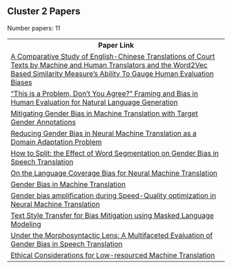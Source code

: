 ## Cluster 2 Papers

Number papers: 11
<html><table><tr>
<th>Paper Link</th>
</tr>
<tr>
<td><a href=https://www.semanticscholar.org/paper/f080e7f62cc50b8f1e922102414ca21a01647076>A Comparative Study of English-Chinese Translations of Court Texts by Machine and Human Translators and the Word2Vec Based Similarity Measure’s Ability To Gauge Human Evaluation Biases</a></td>
</tr>
<tr>
<td><a href=https://www.semanticscholar.org/paper/216ef2817be8b4ba63c1ce9df315bea6f238d6c8>“This is a Problem, Don’t You Agree?” Framing and Bias in Human Evaluation for Natural Language Generation</a></td>
</tr>
<tr>
<td><a href=https://www.semanticscholar.org/paper/8b9fcd46ffe309a2eaa8eb675940191f5d41744c>Mitigating Gender Bias in Machine Translation with Target Gender Annotations</a></td>
</tr>
<tr>
<td><a href=https://www.semanticscholar.org/paper/00059087c954c1af6ece33115315e3e0ecc2f2c2>Reducing Gender Bias in Neural Machine Translation as a Domain Adaptation Problem</a></td>
</tr>
<tr>
<td><a href=https://www.semanticscholar.org/paper/996f0d401acd11e95ce5586010e7e4e18f5c3bb9>How to Split: the Effect of Word Segmentation on Gender Bias in Speech Translation</a></td>
</tr>
<tr>
<td><a href=https://www.semanticscholar.org/paper/0f192e9c7a1e3fdc6e051fc502f74b04c53bb3a3>On the Language Coverage Bias for Neural Machine Translation</a></td>
</tr>
<tr>
<td><a href=https://www.semanticscholar.org/paper/2ab295108a20976f3f5c9ed986b64c24838d7f4a>Gender Bias in Machine Translation</a></td>
</tr>
<tr>
<td><a href=https://www.semanticscholar.org/paper/63052e581f1b272eefdbf109a230c7ec87e1f79a>Gender bias amplification during Speed-Quality optimization in Neural Machine Translation</a></td>
</tr>
<tr>
<td><a href=https://www.semanticscholar.org/paper/20328647c38282088dc9dddedcb2e5bdaeeeea78>Text Style Transfer for Bias Mitigation using Masked Language Modeling</a></td>
</tr>
<tr>
<td><a href=https://www.semanticscholar.org/paper/8d9f0e34cfc659510d6c4ed085c6ef61734732b0>Under the Morphosyntactic Lens: A Multifaceted Evaluation of Gender Bias in Speech Translation</a></td>
</tr>
<tr>
<td><a href=https://www.semanticscholar.org/paper/fd69d6e5b7dbb9ae912f0ab98011d2891996252d>Ethical Considerations for Low-resourced Machine Translation</a></td>
</tr>
</table></html>
